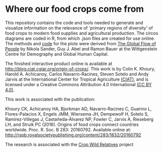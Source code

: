# Where our food crops come from #

This repository contains the code and tools needed to generate and visualize information on the relevance of 'primary regions of diversity' of food crops to modern food supplies and agricultural production. The circos diagrams are coded in R, from which .json files are created for use online. The methods and [code](https://github.com/null2/globalmigration) for the plots were derived from [The Global Flow of People](http://www.global-migration.info/) by Nikola Sander, Guy J. Abel and Ramon Bauer at the Wittgenstein Centre for Demography and Global Human Capital. 

The finished interactive product online is available at http://blog.ciat.cgiar.org/origin-of-crops/. This work is by Colin K. Khoury, Harold A. Achicanoy, Carlos Navarro-Racines, Steven Sotelo and Andy Jarvis at the International Center for Tropical Agriculture [(CIAT)](https://ciat.cgiar.org/), and is licensed under a Creative Commons Attribution 4.0 International [(CC BY 4.0)](https://creativecommons.org/licenses/by/4.0/). 

This work is associated with the publication: 

Khoury CK, Achicanoy HA, Bjorkman AD, Navarro-Racines C, Guarino L, Flores-Palacios X, Engels JMM, Wiersema JH, Dempewolf H, Sotelo S, Ramírez-Villegas J, Castañeda-Álvarez NP, Fowler C, Jarvis A, Rieseberg LH, and Struik PC (2016). Origins of food crops connect countries worldwide. Proc. R. Soc. B 283: 20160792. Available online at: http://rspb.royalsocietypublishing.org/content/283/1832/20160792

The research is associated with the [Crop Wild Relatives](http://www.cwrdiversity.org) project
